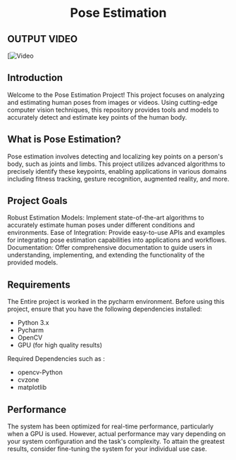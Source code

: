 
<h1 align="center" id="title">Pose Estimation</h1>

## OUTPUT VIDEO
[![Video](https://www.youtube.com/shorts/5vGJZDGETKU)




## Introduction
<p id="description">
Welcome to the Pose Estimation Project! This project focuses on analyzing and estimating human poses from images or videos. Using cutting-edge computer vision techniques, this repository provides tools and models to accurately detect and estimate key points of the human body.

## What is Pose Estimation?
Pose estimation involves detecting and localizing key points on a person's body, such as joints and limbs. This project utilizes advanced algorithms to precisely identify these keypoints, enabling applications in various domains including fitness tracking, gesture recognition, augmented reality, and more.

## Project Goals
Robust Estimation Models: Implement state-of-the-art algorithms to accurately estimate human poses under different conditions and environments.
Ease of Integration: Provide easy-to-use APIs and examples for integrating pose estimation capabilities into applications and workflows.
Documentation: Offer comprehensive documentation to guide users in understanding, implementing, and extending the functionality of the provided models.</p>

## Requirements
The Entire project is worked in the pycharm environment. Before using this project, ensure that you have the following dependencies installed:

- Python 3.x
- Pycharm
- OpenCV
- GPU (for high quality results)

Required Dependencies such as : 
* opencv-Python
* cvzone
* matplotlib

## Performance
The system has been optimized for real-time performance, particularly when a GPU is used. However, actual performance may vary depending on your system configuration and the task's complexity. To attain the greatest results, consider fine-tuning the system for your individual use case.

